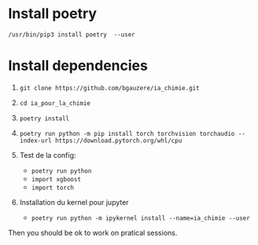 # Install poetry

`/usr/bin/pip3 install poetry  --user`
 
 
#  Install dependencies

 1. `git clone https://github.com/bgauzere/ia_chimie.git`
 2. `cd ia_pour_la_chimie`
 3. `poetry install`
 4. `poetry run python -m pip install torch torchvision torchaudio --index-url https://download.pytorch.org/whl/cpu`
	
 5. Test	de la config:
	* `poetry run python`
	* `import xgboost`
	* `import torch`
 6. Installation du kernel pour jupyter
    * `poetry run python -m ipykernel install --name=ia_chimie --user`
	
 Then you should be ok to work on pratical sessions.

